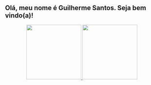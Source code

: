 ## Olá, meu nome é Guilherme Santos. Seja bem vindo(a)!

<div align="center">
  <a href="https://github.com/guisaoliv">
  <img height="180em" src="https://github-readme-stats.vercel.app/api?username=guisaoliv&show_icons=true&theme=onedark,&include_all_commits=true&count_private=true"/>
  <img height="180em" src="https://github-readme-stats.vercel.app/api/top-langs/?username=guisaoliv&layout=compact&langs_count=7&theme=dark"/>
</div>
